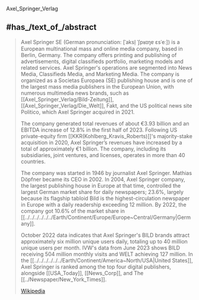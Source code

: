 ﻿---
aliases:
- "Axel Springer Verlag"
---

Axel_Springer_Verlag

## #has_/text_of_/abstract 

> Axel Springer SE (German pronunciation: [ˈaksl̩ ˈʃpʁɪŋɐ ɛsˈeː]) 
> is a European multinational mass and online media company, based in Berlin, Germany. 
> The company offers printing and publishing of advertisements, digital classifieds portfolio, marketing models 
> and related services. 
> Axel Springer's operations are segmented into News Media, Classifieds Media, and Marketing Media. 
> The company is organized as a Societas Europaea (SE) publishing house 
> and is one of the largest mass media publishers in the European Union, 
> with numerous multimedia news brands, such as [[Axel_Springer_Verlag/Bild-Zeitung]], [[Axel_Springer_Verlag/Die_Welt]], Fakt, 
> and the US political news site Politico, which Axel Springer acquired in 2021.
>
> The company generated total revenues of about €3.93 billion 
> and an EBITDA increase of 12.8% in the first half of 2023. 
> Following US private-equity firm [[KKR(Kohlberg_Kravis_Roberts)]]'s majority-stake acquisition in 2020, 
> Axel Springer’s revenues have increased by a total of approximately €1 billion. 
> The company, including its subsidiaries, joint ventures, and licenses, operates in more than 40 countries.
>
> The company was started in 1946 by journalist Axel Springer. Mathias Döpfner became its CEO in 2002. 
> In 2004, Axel Springer company, the largest publishing house in Europe at that time, 
> controlled the largest German market share for daily newspapers; 23.6%, 
> largely because its flagship tabloid Bild is the highest-circulation newspaper in Europe 
> with a daily readership exceeding 12 million. By 2022, the company got 10.6% of the market share in [[../../../../../../Earth/Continent/Europe/Europe~Central/Germany|Germany]].
>
> October 2022 data indicates that Axel Springer's BILD brands attract approximately six million unique users daily, 
> totaling up to 40 million unique users per month. 
> IVW's data from June 2023 shows BILD receiving 504 million monthly visits and WELT achieving 127 million. 
> In the [[../../../../../../Earth/Continent/America~North/USA|United States]], Axel Springer is ranked among the top four digital publishers, 
> alongside [[USA_Today]], [[News_Corp]], and The [[../Newspaper/New_York_Times]].
>
> [Wikipedia](https://en.wikipedia.org/wiki/Axel%20Springer%20SE) 

